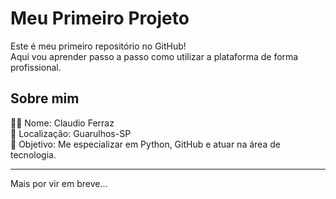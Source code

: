 # Meu Primeiro Projeto

Este é meu primeiro repositório no GitHub!  
Aqui vou aprender passo a passo como utilizar a plataforma de forma profissional.

## Sobre mim

👨‍💻 Nome: Claudio Ferraz  
📍 Localização: Guarulhos-SP  
🎯 Objetivo: Me especializar em Python, GitHub e atuar na área de tecnologia.

---

Mais por vir em breve...
